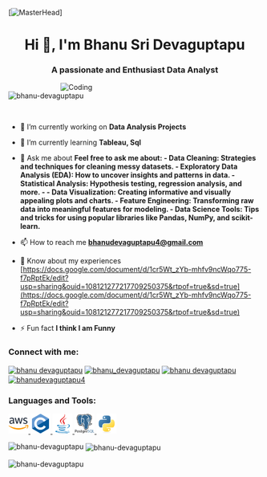 [![MasterHead](https://camo.githubusercontent.com/f5a8ba4f28fe3ec8d5eb73dfa2303873b5d7122fb1ba08a5946e24d6c13e82c4/68747470733a2f2f6d656469612e6c6963646e2e636f6d2f646d732f696d6167652f4334443132415145536a37322d733567454b672f61727469636c652d636f7665725f696d6167652d736872696e6b5f3630305f323030302f302f313632363735333836373131303f653d3231343734383336343726763d6265746126743d4b6637594175775a74794347594c4e63682d4d676335654f432d376837754c5f646e424149677341465251)]
<h1 align="center">Hi 👋, I'm Bhanu Sri Devaguptapu</h1>
<h3 align="center">A passionate and Enthusiast Data Analyst</h3>
<img align="right" alt="Coding" width="400" src="https://miro.medium.com/v2/resize:fit:1200/0*dI-o8H3i0w66SpK7.gif">

<p align="left"> <img src="https://komarev.com/ghpvc/?username=bhanu-devaguptapu&label=Profile%20views&color=0e75b6&style=flat" alt="bhanu-devaguptapu" /> </p>

<p align="left"> <a href="https://twitter.com/" target="blank"><img src="https://img.shields.io/twitter/follow/?logo=twitter&style=for-the-badge" alt="" /></a> </p>

- 🔭 I’m currently working on **Data Analysis Projects**

- 🌱 I’m currently learning **Tableau, Sql**

- 💬 Ask me about **Feel free to ask me about: - **Data Cleaning**: Strategies and techniques for cleaning messy datasets. - **Exploratory Data Analysis (EDA)**: How to uncover insights and patterns in data. - **Statistical Analysis**: Hypothesis testing, regression analysis, and more. - - **Data Visualization**: Creating informative and visually appealing plots and charts. - **Feature Engineering**: Transforming raw data into meaningful features for modeling. - **Data Science Tools**: Tips and tricks for using popular libraries like Pandas, NumPy, and scikit-learn.**

- 📫 How to reach me **bhanudevaguptapu4@gmail.com**

- 📄 Know about my experiences [https://docs.google.com/document/d/1cr5Wt_zYb-mhfv9ncWqo775-f7pRptEk/edit?usp=sharing&ouid=108121277217709250375&rtpof=true&sd=true](https://docs.google.com/document/d/1cr5Wt_zYb-mhfv9ncWqo775-f7pRptEk/edit?usp=sharing&ouid=108121277217709250375&rtpof=true&sd=true)

- ⚡ Fun fact **I think I am Funny**

<h3 align="left">Connect with me:</h3>
<p align="left">
<a href="https://linkedin.com/in/bhanu devaguptapu" target="blank"><img align="center" src="https://raw.githubusercontent.com/rahuldkjain/github-profile-readme-generator/master/src/images/icons/Social/linked-in-alt.svg" alt="bhanu devaguptapu" height="30" width="40" /></a>
<a href="https://instagram.com/bhanu_devaguptapu" target="blank"><img align="center" src="https://raw.githubusercontent.com/rahuldkjain/github-profile-readme-generator/master/src/images/icons/Social/instagram.svg" alt="bhanu_devaguptapu" height="30" width="40" /></a>
<a href="https://www.hackerrank.com/profile/bhanudevaguptap1" target="blank"><img align="center" src="https://raw.githubusercontent.com/rahuldkjain/github-profile-readme-generator/master/src/images/icons/Social/hackerrank.svg" alt="bhanu devaguptapu" height="30" width="40" /></a>
<a href="https://www.leetcode.com/bhanudevaguptapu4" target="blank"><img align="center" src="https://raw.githubusercontent.com/rahuldkjain/github-profile-readme-generator/master/src/images/icons/Social/leet-code.svg" alt="bhanudevaguptapu4" height="30" width="40" /></a>
</p>
<h3 align="left">Languages and Tools:</h3>
<p align="left"> <a href="https://aws.amazon.com" target="_blank" rel="noreferrer"> <img src="https://raw.githubusercontent.com/devicons/devicon/master/icons/amazonwebservices/amazonwebservices-original-wordmark.svg" alt="aws" width="40" height="40"/> </a> <a href="https://www.cprogramming.com/" target="_blank" rel="noreferrer"> <img src="https://raw.githubusercontent.com/devicons/devicon/master/icons/c/c-original.svg" alt="c" width="40" height="40"/> </a> <a href="https://www.java.com" target="_blank" rel="noreferrer"> <img src="https://raw.githubusercontent.com/devicons/devicon/master/icons/java/java-original.svg" alt="java" width="40" height="40"/> </a> <a href="https://www.postgresql.org" target="_blank" rel="noreferrer"> <img src="https://raw.githubusercontent.com/devicons/devicon/master/icons/postgresql/postgresql-original-wordmark.svg" alt="postgresql" width="40" height="40"/> </a> <a href="https://www.python.org" target="_blank" rel="noreferrer"> <img src="https://raw.githubusercontent.com/devicons/devicon/master/icons/python/python-original.svg" alt="python" width="40" height="40"/> </a> </p>

<p><img align="left" src="https://github-readme-stats.vercel.app/api/top-langs?username=bhanu-devaguptapu&show_icons=true&locale=en&layout=compact" alt="bhanu-devaguptapu" /></p>

<p>&nbsp;<img align="center" src="https://github-readme-stats.vercel.app/api?username=bhanu-devaguptapu&show_icons=true&locale=en" alt="bhanu-devaguptapu" /></p>

<p><img align="center" src="https://github-readme-streak-stats.herokuapp.com/?user=bhanu-devaguptapu&" alt="bhanu-devaguptapu" /></p>
